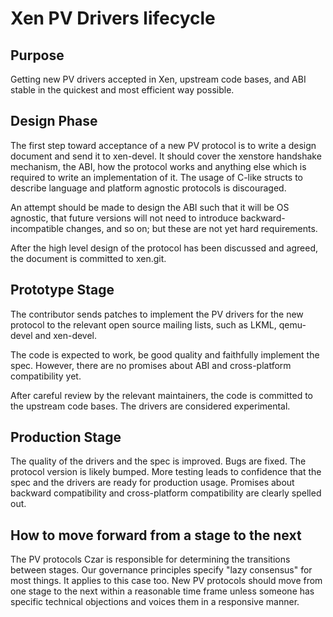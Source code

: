 # Xen PV Drivers lifecycle

## Purpose

Getting new PV drivers accepted in Xen, upstream code bases, and ABI
stable in the quickest and most efficient way possible.


## Design Phase

The first step toward acceptance of a new PV protocol is to write a
design document and send it to xen-devel. It should cover the xenstore
handshake mechanism, the ABI, how the protocol works and anything else
which is required to write an implementation of it. The usage of C-like
structs to describe language and platform agnostic protocols is
discouraged.

An attempt should be made to design the ABI such that it will be OS
agnostic, that future versions will not need to introduce
backward-incompatible changes, and so on; but these are not yet hard
requirements.

After the high level design of the protocol has been discussed and
agreed, the document is committed to xen.git.


## Prototype Stage

The contributor sends patches to implement the PV drivers for the new
protocol to the relevant open source mailing lists, such as LKML,
qemu-devel and xen-devel.

The code is expected to work, be good quality and faithfully implement
the spec. However, there are no promises about ABI and cross-platform
compatibility yet.

After careful review by the relevant maintainers, the code is committed
to the upstream code bases. The drivers are considered experimental.


## Production Stage

The quality of the drivers and the spec is improved. Bugs are fixed.
The protocol version is likely bumped. More testing leads to confidence
that the spec and the drivers are ready for production usage. Promises
about backward compatibility and cross-platform compatibility are
clearly spelled out.


## How to move forward from a stage to the next

The PV protocols Czar is responsible for determining the transitions
between stages. Our governance principles specify "lazy consensus" for
most things. It applies to this case too. New PV protocols should move
from one stage to the next within a reasonable time frame unless someone
has specific technical objections and voices them in a responsive
manner.
